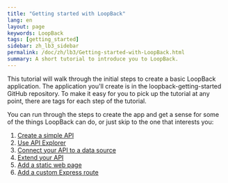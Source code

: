 ```yaml
---
title: "Getting started with LoopBack"
lang: en
layout: page
keywords: LoopBack
tags: [getting_started]
sidebar: zh_lb3_sidebar
permalink: /doc/zh/lb3/Getting-started-with-LoopBack.html
summary: A short tutorial to introduce you to LoopBack.
---
```


This tutorial will walk through the initial steps to create a basic LoopBack application.
The application you'll create is in the loopback-getting-started GitHub repository.  To make it easy for you to pick up the tutorial at any point, there are tags for each step of the tutorial.

You can run through the steps to create the app and get a sense for some of the things LoopBack can do, or just skip to the one that interests you:

1. [Create a simple API](Create-a-simple-API.html)
1. [Use API Explorer](Use-API-Explorer.html)
1. [Connect your API to a data source](Connect-your-API-to-a-data-source.html)
1. [Extend your API](Extend-your-API.html)
1. [Add a static web page](Add-a-static-web-page.html)
1. [Add a custom Express route](Add-a-custom-Express-route.html)
